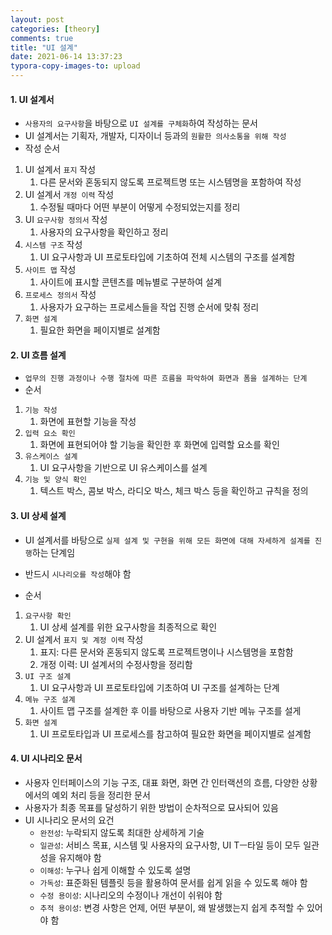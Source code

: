 ```yaml
---
layout: post
categories: [theory]
comments: true
title: "UI 설계"
date: 2021-06-14 13:37:23
typora-copy-images-to: upload
---
```


#### 1. UI 설계서

- `사용자의 요구사항`을 바탕으로 `UI 설계를 구체화`하여 작성하는 문서
- UI 설계서는 기획자, 개발자, 디자이너 등과의 `원활한 의사소통을 위해 작성`
- 작성 순서

1. UI 설계서 `표지` 작성
   1. 다른 문서와 혼동되지 않도록 프로젝트명 또는 시스템명을 포함하여 작성
2. UI 설계서 `개정 이력` 작성
   1. 수정될 때마다 어떤 부분이 어떻게 수정되었는지를 정리
3. UI `요구사항 정의서` 작성
   1. 사용자의 요구사항을 확인하고 정리
4. `시스템 구조` 작성
   1. UI 요구사항과 UI 프로토타입에 기초하여 전체 시스템의 구조를 설계함
5. `사이트 맵` 작성
   1. 사이트에 표시할 콘텐츠를 메뉴별로 구분하여 설계
6. `프로세스 정의서` 작성
   1. 사용자가 요구하는 프로세스들을 작업 진행 순서에 맞춰 정리
7. `화면 설계`
   1. 필요한 화면을 페이지별로 설계함 

#### 2. UI 흐름 설계

- `업무의 진행 과정이나 수행 절차에 따른 흐름을 파악하여 화면과 폼을 설계하는 단계`
- 순서

1. `기능 작성`
   1. 화면에 표현할 기능을 작성
2. `입력 요소 확인`
   1. 화면에 표현되어야 할 기능을 확인한 후 화면에 입력할 요소를 확인
3. `유스케이스 설계`
   1. UI 요구사항을 기반으로 UI 유스케이스를 설계
4. `기능 및 양식 확인`
   1. 텍스트 박스, 콤보 박스, 라디오 박스, 체크 박스 등을 확인하고 규칙을 정의

#### 3. UI 상세 설계

- UI 설계서를 바탕으로 `실제 설계 및 구현을 위해 모든 화면에 대해 자세하게 설계를 진행`하는 단계임
- 반드시 `시나리오를 작성`해야 함

- 순서

1. `요구사항 확인`
   1. UI 상세 설계를 위한 요구사항을 최종적으로 확인
2. UI 설계서 `표지 및 계정 이력` 작성
   1. 표지: 다른 문서와 혼동되지 않도록 프로젝트명이나 시스템명을 포함함
   2. 개정 이력: UI 설계서의 수정사항을 정리함
3. `UI 구조 설계`
   1. UI 요구사항과 UI 프로토타입에 기초하여 UI 구조를 설계하는 단계
4. `메뉴 구조 설계`
   1. 사이트 맵 구조를 설계한 후 이를 바탕으로 사용자 기반 메뉴 구조를 설게
5. `화면 설계`
   1. UI 프로토타입과 UI 프로세스를 참고하여 필요한 화면을 페이지별로 설계함

#### 4. UI 시나리오 문서

- 사용자 인터페이스의 기능 구조, 대표 화면, 화면 간 인터랙션의 흐름, 다양한 상황에서의 예외 처리 등을 정리한 문서
- 사용자가 최종 목표를 달성하기 위한 방법이 순차적으로 묘사되어 있음
- UI 시나리오 문서의 요건
  - `완전성`: 누락되지 않도록 최대한 상세하게 기술
  - `일관성`: 서비스 목표, 시스템 및 사용자의 요구사항, UI Tㅡ타일 등이 모두 일관성을 유지해야 함
  - `이해성`: 누구나 쉽게 이해할 수 있도록 설명
  - `가독성`: 표준화된 템플릿 등을 활용하여 문서를 쉽게 읽을 수 있도록 해야 함
  - `수정 용이성`: 시나리오의 수정이나 개선이 쉬워야 함
  - `추적 용이성`: 변경 사항은 언제, 어떤 부분이, 왜 발생했는지 쉽게 추적할 수 있어야 함

